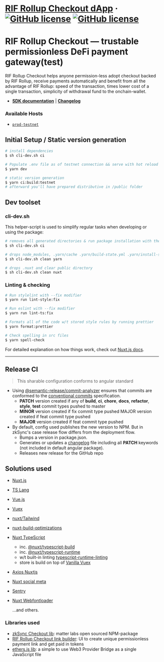 # [RIF Rollup Checkout dApp](https://checkout.dev.aggregation.rifcomputing.net/) &middot;  [![GitHub license](https://img.shields.io/badge/license-MIT-blue.svg)](./LICENSE-MIT) [![GitHub license](https://img.shields.io/badge/license-Apache%202-blue)](./LICENSE-APACHE)

# RIF Rollup Checkout — trustable permissionless DeFi payment gateway(test)

RIF Rollup Checkout helps anyone permission-less adopt checkout backed by RIF Rollup, receive payments automatically and benefit from all the advantage of RIF Rollup: speed of the transaction, times lower cost of a single transaction, simplicity of withdrawal fund to the onchain-wallet.

* **[SDK documentation](https://github.com/rsksmart/rif-rollup-js-sdk)** | [**Changelog**](CHANGELOG.md)

### Available Hosts

* [```prod-testnet```](https://checkout.dev.aggregation.rifcomputing.net/)

[//]: # ([```prod-mainnet```]&#40;https://checkout.aggregation.rifcomputing.net/&#41;)

## Initial Setup / Static version generation

``` bash
# install dependencies
$ sh cli-dev.sh ci

# Populate .env file as of testnet connection && serve with hot reload at localhost:3000
$ yarn dev

# static version generation
$ yarn ci:build:testnet
# afterward you'll have prepared distributive in /public folder
```

## Dev toolset

### cli-dev.sh

This helper-script is used to simplify regular tasks when developing or using the package:

```bash
# removes all generated directories & run package installation with the yarn2.* based on stored yarn.lock with the modifier --check-cache
$ sh cli-dev.sh ci

# drops node_modules, .yarn/cache .yarn/build-state.yml .yarn/install-state.gz & trigger cache flushing (yarn cache clean --all)
$ sh cli-dev.sh clean yarn

# drops .nuxt and clear public directory
$ sh cli-dev.sh clean nuxt
```

### Linting & checking

```bash
# Run stylelint with --fix modifier
$ yarn run lint-style:fix

# Run eslint with --fix modifier
$ yarn run lint-ts:fix

# Formats all of the code w/t stored style rules by running prettier
$ yarn format:prettier

# Check spelling in src files
$ yarn spell-check
```

For detailed explanation on how things work, check out [Nuxt.js docs](https://nuxtjs.org).

---


## Release CI

> This sharable configuration conforms to angular standard

* Using [@semantic-release/commit-analyzer](https://github.com/semantic-release/commit-analyzer) ensures that commits are conformed to the [conventional commits](https://www.conventionalcommits.org/en/v1.0.0-beta.4/) specification. 
    * **PATCH** version created if any of **build**, **ci**, **chore**, **docs**, **refactor**, **style**, **test** commit types pushed to master 
    * **MINOR** version created if fix commit type pushed MAJOR version created if feat commit type pushed
    * **MAJOR** version created if feat commit type pushed
* By default, config used publishes the new version to NPM. But in zkSync's case release flow differs from the deployment flow.
    * Bumps a version in package.json. 
    * Generates or updates a [changelog](CHANGELOG.md) file including all **PATCH** keywords (not included in default angular package). 
    * Releases new release for the GitHub repo

## Solutions used

* [Nuxt.js](https://nuxtjs.org)
* [TS Lang](https://www.typescriptlang.org)
* [Vue.js](https://vuejs.org)
* [Vuex](https://vuex.vuejs.org)
* [nuxt/Tailwind](https://tailwindcss.nuxtjs.org/)
* [nuxt-build-optimizations](https://github.com/harlan-zw/nuxt-build-optimizations)
* [Nuxt TypeScript](https://typescript.nuxtjs.org/)
   * inc. [@nuxt/typescript-build](https://typescript.nuxtjs.org/guide/setup)
   * inc. [@nuxt/typescript-runtime](https://typescript.nuxtjs.org/guide/runtime)
   * w/t built-in linting [typescript-runtime-linting](https://typescript.nuxtjs.org/guide/lint)
   * store is build on top of [Vanilla Vuex](https://typescript.nuxtjs.org/cookbook/store#vanilla)
* [Axios Nuxtjs](https://axios.nuxtjs.org/) 
* [Nuxt social meta](https://github.com/AlekseyPleshkov/nuxt-social-meta) 
* [Sentry](https://sentry.nuxtjs.org/) 
* [Nuxt Webfontloader](https://github.com/Developmint/nuxt-webfontloader)

  ...and others.

### Libraries used  

* [zkSync Checkout lib](https://www.npmjs.com/package/zksync-checkout): matter labs open sourced NPM-package
* [RIF Rollup Checkout link builder](https://checkout.dev.aggregation.rifcomputing.net/link): UI to create unique permissionless payment link and get paid in tokens
* [ethers.js lib](https://docs.ethers.io/v5/): a simple to use Web3 Provider Bridge as a single JavaScript file

[//]: # (* [SDK description]&#40;https://docs.aggregation.rifcomputing.net/api/sdk/checkout/&#41;: details on how to use Checkout SDK)
